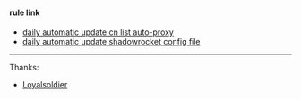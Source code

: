 #### rule link
* [daily automatic update cn list auto-proxy](https://raw.githubusercontent.com/mixool/rules/main/autoswitchcnlist.txt)  
* [daily automatic update shadowrocket config file](https://raw.githubusercontent.com/mixool/rules/main/allrocket.conf)  
  
---
  
Thanks:  
* [Loyalsoldier](https://github.com/Loyalsoldier/v2ray-rules-dat)
